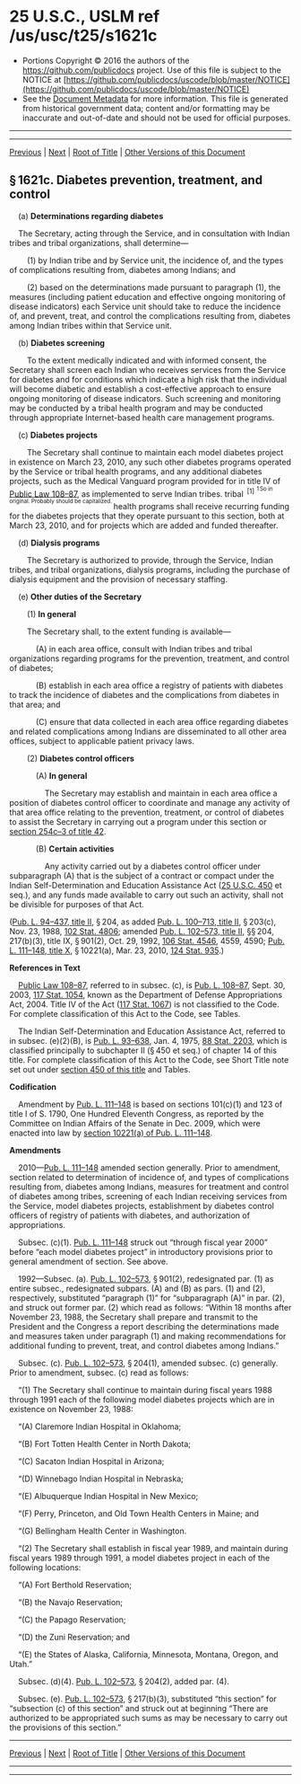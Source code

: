 ---
---

# 25 U.S.C., USLM ref /us/usc/t25/s1621c

* Portions Copyright © 2016 the authors of the https://github.com/publicdocs project.
  Use of this file is subject to the NOTICE at [https://github.com/publicdocs/uscode/blob/master/NOTICE](https://github.com/publicdocs/uscode/blob/master/NOTICE)
* See the [Document Metadata](././../../../../..//README.md) for more information.
  This file is generated from historical government data; content and/or formatting may be inaccurate and out-of-date and should not be used for official purposes.

----------
----------

[Previous](./../../../../..//us/usc/t25/ch18/schII/m__us_usc_t25_s1621b.md) | [Next](./../../../../..//us/usc/t25/ch18/schII/m__us_usc_t25_s1621d.md) | [Root of Title](./../../../../../) | [Other Versions of this Document](https://publicdocs.github.io/go/links?ns=uslm&ref=%2Fus%2Fusc%2Ft25%2Fs1621c)

## § 1621c. Diabetes prevention, treatment, and control

    (a) __Determinations regarding diabetes__ 

    The Secretary, acting through the Service, and in consultation with Indian tribes and tribal organizations, shall determine—

        (1) by Indian tribe and by Service unit, the incidence of, and the types of complications resulting from, diabetes among Indians; and

        (2) based on the determinations made pursuant to paragraph (1), the measures (including patient education and effective ongoing monitoring of disease indicators) each Service unit should take to reduce the incidence of, and prevent, treat, and control the complications resulting from, diabetes among Indian tribes within that Service unit.

    (b) __Diabetes screening__ 

        To the extent medically indicated and with informed consent, the Secretary shall screen each Indian who receives services from the Service for diabetes and for conditions which indicate a high risk that the individual will become diabetic and establish a cost-effective approach to ensure ongoing monitoring of disease indicators. Such screening and monitoring may be conducted by a tribal health program and may be conducted through appropriate Internet-based health care management programs.

    (c) __Diabetes projects__ 

        The Secretary shall continue to maintain each model diabetes project in existence on March 23, 2010, any such other diabetes programs operated by the Service or tribal health programs, and any additional diabetes projects, such as the Medical Vanguard program provided for in title IV of [Public Law 108–87][/us/pl/108/87], as implemented to serve Indian tribes. tribal  <sup>\[1\]</sup>  <sup><sup> 1 So in original. Probably should be capitalized. </sup></sup>  health programs shall receive recurring funding for the diabetes projects that they operate pursuant to this section, both at March 23, 2010, and for projects which are added and funded thereafter.

    (d) __Dialysis programs__ 

        The Secretary is authorized to provide, through the Service, Indian tribes, and tribal organizations, dialysis programs, including the purchase of dialysis equipment and the provision of necessary staffing.

    (e) __Other duties of the Secretary__ 

        (1) __In general__ 

        The Secretary shall, to the extent funding is available—

            (A) in each area office, consult with Indian tribes and tribal organizations regarding programs for the prevention, treatment, and control of diabetes;

            (B) establish in each area office a registry of patients with diabetes to track the incidence of diabetes and the complications from diabetes in that area; and

            (C) ensure that data collected in each area office regarding diabetes and related complications among Indians are disseminated to all other area offices, subject to applicable patient privacy laws.

        (2) __Diabetes control officers__ 

            (A) __In general__ 

                The Secretary may establish and maintain in each area office a position of diabetes control officer to coordinate and manage any activity of that area office relating to the prevention, treatment, or control of diabetes to assist the Secretary in carrying out a program under this section or [section 254c–3 of title 42][/us/usc/t42/s254c–3].

            (B) __Certain activities__ 

                Any activity carried out by a diabetes control officer under subparagraph (A) that is the subject of a contract or compact under the Indian Self-Determination and Education Assistance Act ([25 U.S.C. 450][/us/usc/t25/s450] et seq.), and any funds made available to carry out such an activity, shall not be divisible for purposes of that Act.

([Pub. L. 94–437, title II][/us/pl/94/437/tII], § 204, as added [Pub. L. 100–713, title II][/us/pl/100/713/tII], § 203(c), Nov. 23, 1988, [102 Stat. 4806][/us/stat/102/4806]; amended [Pub. L. 102–573, title II][/us/pl/102/573/tII], §§ 204, 217(b)(3), title IX, § 901(2), Oct. 29, 1992, [106 Stat. 4546][/us/stat/106/4546], 4559, 4590; [Pub. L. 111–148, title X][/us/pl/111/148/tX], § 10221(a), Mar. 23, 2010, [124 Stat. 935][/us/stat/124/935].)

 __References in Text__ 

    [Public Law 108–87][/us/pl/108/87], referred to in subsec. (c), is [Pub. L. 108–87][/us/pl/108/87], Sept. 30, 2003, [117 Stat. 1054][/us/stat/117/1054], known as the Department of Defense Appropriations Act, 2004. Title IV of the Act ([117 Stat. 1067][/us/stat/117/1067]) is not classified to the Code. For complete classification of this Act to the Code, see Tables.

    The Indian Self-Determination and Education Assistance Act, referred to in subsec. (e)(2)(B), is [Pub. L. 93–638][/us/pl/93/638], Jan. 4, 1975, [88 Stat. 2203][/us/stat/88/2203], which is classified principally to subchapter II (§ 450 et seq.) of chapter 14 of this title. For complete classification of this Act to the Code, see Short Title note set out under [section 450 of this title][/us/usc/t25/s450] and Tables.

 __Codification__ 

    Amendment by [Pub. L. 111–148][/us/pl/111/148] is based on sections 101(c)(1) and 123 of title I of S. 1790, One Hundred Eleventh Congress, as reported by the Committee on Indian Affairs of the Senate in Dec. 2009, which were enacted into law by [section 10221(a) of Pub. L. 111–148][/us/pl/111/148/s10221/a].

 __Amendments__ 

    2010—[Pub. L. 111–148][/us/pl/111/148] amended section generally. Prior to amendment, section related to determination of incidence of, and types of complications resulting from, diabetes among Indians, measures for treatment and control of diabetes among tribes, screening of each Indian receiving services from the Service, model diabetes projects, establishment by diabetes control officers of registry of patients with diabetes, and authorization of appropriations.

    Subsec. (c)(1). [Pub. L. 111–148][/us/pl/111/148] struck out “through fiscal year 2000” before “each model diabetes project” in introductory provisions prior to general amendment of section. See above.

    1992—Subsec. (a). [Pub. L. 102–573][/us/pl/102/573], § 901(2), redesignated par. (1) as entire subsec., redesignated subpars. (A) and (B) as pars. (1) and (2), respectively, substituted “paragraph (1)” for “subparagraph (A)” in par. (2), and struck out former par. (2) which read as follows: “Within 18 months after November 23, 1988, the Secretary shall prepare and transmit to the President and the Congress a report describing the determinations made and measures taken under paragraph (1) and making recommendations for additional funding to prevent, treat, and control diabetes among Indians.”

    Subsec. (c). [Pub. L. 102–573][/us/pl/102/573], § 204(1), amended subsec. (c) generally. Prior to amendment, subsec. (c) read as follows:

    “(1) The Secretary shall continue to maintain during fiscal years 1988 through 1991 each of the following model diabetes projects which are in existence on November 23, 1988:

    “(A) Claremore Indian Hospital in Oklahoma;

    “(B) Fort Totten Health Center in North Dakota;

    “(C) Sacaton Indian Hospital in Arizona;

    “(D) Winnebago Indian Hospital in Nebraska;

    “(E) Albuquerque Indian Hospital in New Mexico;

    “(F) Perry, Princeton, and Old Town Health Centers in Maine; and

    “(G) Bellingham Health Center in Washington.

    “(2) The Secretary shall establish in fiscal year 1989, and maintain during fiscal years 1989 through 1991, a model diabetes project in each of the following locations:

    “(A) Fort Berthold Reservation;

    “(B) the Navajo Reservation;

    “(C) the Papago Reservation;

    “(D) the Zuni Reservation; and

    “(E) the States of Alaska, California, Minnesota, Montana, Oregon, and Utah.”

    Subsec. (d)(4). [Pub. L. 102–573][/us/pl/102/573], § 204(2), added par. (4).

    Subsec. (e). [Pub. L. 102–573][/us/pl/102/573], § 217(b)(3), substituted “this section” for “subsection (c) of this section” and struck out at beginning “There are authorized to be appropriated such sums as may be necessary to carry out the provisions of this section.”

----------

[Previous](./../../../../..//us/usc/t25/ch18/schII/m__us_usc_t25_s1621b.md) | [Next](./../../../../..//us/usc/t25/ch18/schII/m__us_usc_t25_s1621d.md) | [Root of Title](./../../../../../) | [Other Versions of this Document](https://publicdocs.github.io/go/links?ns=uslm&ref=%2Fus%2Fusc%2Ft25%2Fs1621c)

----------
----------

[/us/pl/108/87]: https://publicdocs.github.io/go/links?ns=uslm&ref=%2Fus%2Fpl%2F108%2F87
[/us/usc/t42/s254c–3]: https://publicdocs.github.io/go/links?ns=uslm&ref=%2Fus%2Fusc%2Ft42%2Fs254c%E2%80%933
[/us/usc/t25/s450]: https://publicdocs.github.io/go/links?ns=uslm&ref=%2Fus%2Fusc%2Ft25%2Fs450
[/us/pl/94/437/tII]: https://publicdocs.github.io/go/links?ns=uslm&ref=%2Fus%2Fpl%2F94%2F437%2FtII
[/us/pl/100/713/tII]: https://publicdocs.github.io/go/links?ns=uslm&ref=%2Fus%2Fpl%2F100%2F713%2FtII
[/us/stat/102/4806]: https://publicdocs.github.io/go/links?ns=uslm&ref=%2Fus%2Fstat%2F102%2F4806
[/us/pl/102/573/tII]: https://publicdocs.github.io/go/links?ns=uslm&ref=%2Fus%2Fpl%2F102%2F573%2FtII
[/us/stat/106/4546]: https://publicdocs.github.io/go/links?ns=uslm&ref=%2Fus%2Fstat%2F106%2F4546
[/us/pl/111/148/tX]: https://publicdocs.github.io/go/links?ns=uslm&ref=%2Fus%2Fpl%2F111%2F148%2FtX
[/us/stat/124/935]: https://publicdocs.github.io/go/links?ns=uslm&ref=%2Fus%2Fstat%2F124%2F935
[/us/pl/108/87]: https://publicdocs.github.io/go/links?ns=uslm&ref=%2Fus%2Fpl%2F108%2F87
[/us/pl/108/87]: https://publicdocs.github.io/go/links?ns=uslm&ref=%2Fus%2Fpl%2F108%2F87
[/us/stat/117/1054]: https://publicdocs.github.io/go/links?ns=uslm&ref=%2Fus%2Fstat%2F117%2F1054
[/us/stat/117/1067]: https://publicdocs.github.io/go/links?ns=uslm&ref=%2Fus%2Fstat%2F117%2F1067
[/us/pl/93/638]: https://publicdocs.github.io/go/links?ns=uslm&ref=%2Fus%2Fpl%2F93%2F638
[/us/stat/88/2203]: https://publicdocs.github.io/go/links?ns=uslm&ref=%2Fus%2Fstat%2F88%2F2203
[/us/usc/t25/s450]: https://publicdocs.github.io/go/links?ns=uslm&ref=%2Fus%2Fusc%2Ft25%2Fs450
[/us/pl/111/148]: https://publicdocs.github.io/go/links?ns=uslm&ref=%2Fus%2Fpl%2F111%2F148
[/us/pl/111/148/s10221/a]: https://publicdocs.github.io/go/links?ns=uslm&ref=%2Fus%2Fpl%2F111%2F148%2Fs10221%2Fa
[/us/pl/111/148]: https://publicdocs.github.io/go/links?ns=uslm&ref=%2Fus%2Fpl%2F111%2F148
[/us/pl/111/148]: https://publicdocs.github.io/go/links?ns=uslm&ref=%2Fus%2Fpl%2F111%2F148
[/us/pl/102/573]: https://publicdocs.github.io/go/links?ns=uslm&ref=%2Fus%2Fpl%2F102%2F573
[/us/pl/102/573]: https://publicdocs.github.io/go/links?ns=uslm&ref=%2Fus%2Fpl%2F102%2F573
[/us/pl/102/573]: https://publicdocs.github.io/go/links?ns=uslm&ref=%2Fus%2Fpl%2F102%2F573
[/us/pl/102/573]: https://publicdocs.github.io/go/links?ns=uslm&ref=%2Fus%2Fpl%2F102%2F573


